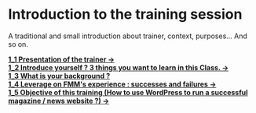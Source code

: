 <a id="top"></a>
# Introduction to the training session

A traditional and small introduction about trainer, context, purposes... And so on.

**<a href="1_1_presentation_of_the_trainer.md">1_1 Presentation of the trainer &#8594;</a>**<br>
**<a href="1_2_three_things_and_ice_breaking.md">1_2 Introduce yourself ? 3 things you want to learn in this Class. &#8594;</a>**<br>
**<a href="1_3_what_is_your_background.md">1_3 What is your background ?</a>**<br>
**<a href="1_4_objective_of_this_traning.md">1_4 Leverage on FMM's experience : successes and failures &#8594;</a>**<br>
**<a href="1_5_leveraging_on_fmm_experience.md">1_5 Objective of this training (How to use WordPress to run a successful magazine / news website ?) &#8594;</a>**<br>


